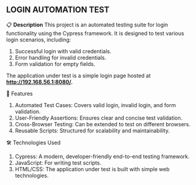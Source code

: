 ## LOGIN AUTOMATION TEST <!-- Heading level 2 (sedang) -->

📋 **Description**
This project is an automated testing suite for login functionality using the Cypress framework. It is designed to test various login scenarios, including:

1. Successful login with valid credentials.
2. Error handling for invalid credentials.
3. Form validation for empty fields.

The application under test is a simple login page hosted at **http://192.168.56.1:8080/.**

🚀 Features
1. Automated Test Cases: Covers valid login, invalid login, and form validation.
2. User-Friendly Assertions: Ensures clear and concise test validation.
3. Cross-Browser Testing: Can be extended to test on different browsers.
4. Reusable Scripts: Structured for scalability and maintainability.

🛠️ Technologies Used
1. Cypress: A modern, developer-friendly end-to-end testing framework.
2. JavaScript: For writing test scripts.
3. HTML/CSS: The application under test is built with simple web technologies.
